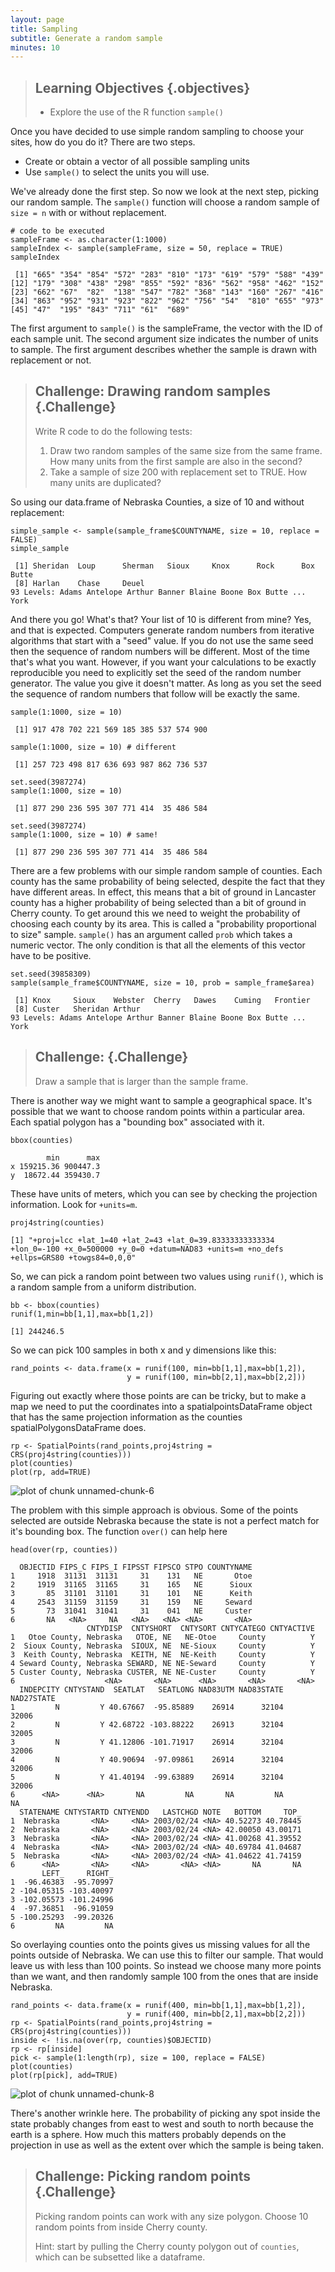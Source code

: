 ```yaml
---
layout: page
title: Sampling
subtitle: Generate a random sample
minutes: 10
---
```




> ## Learning Objectives {.objectives}
>
> * Explore the use of the R function `sample()`


Once you have decided to use simple random sampling to choose your sites, how do you do it? There are two steps.

* Create or obtain a vector of all possible sampling units
* Use `sample()` to select the units you will use. 

We've already done the first step. So now we look at the next step, picking our 
random sample. The `sample()` function will choose a random sample of `size = n` with or without replacement.


~~~{.r}
# code to be executed
sampleFrame <- as.character(1:1000)
sampleIndex <- sample(sampleFrame, size = 50, replace = TRUE)
sampleIndex
~~~



~~~{.output}
 [1] "665" "354" "854" "572" "283" "810" "173" "619" "579" "588" "439"
[12] "179" "308" "438" "298" "855" "592" "836" "562" "958" "462" "152"
[23] "662" "67"  "82"  "138" "547" "782" "368" "143" "160" "267" "416"
[34] "863" "952" "931" "923" "822" "962" "756" "54"  "810" "655" "973"
[45] "47"  "195" "843" "711" "61"  "689"

~~~

The first argument to `sample()` is the sampleFrame, the vector with the ID of each sample unit. The second argument size indicates the number of units to sample. The first argument describes whether the sample is drawn with replacement or not.

> ## Challenge: Drawing random samples {.Challenge}
>
> Write R code to do the following tests:
>
> 1. Draw two random samples of the same size from 
>  the same frame. How many units from the 
>  first sample are also in the second?  
> 2. Take a sample of size 200 
>  with replacement set to TRUE. How many units 
>  are duplicated?

So using our data.frame of Nebraska Counties, a size of 10 and without replacement:


~~~{.r}
simple_sample <- sample(sample_frame$COUNTYNAME, size = 10, replace = FALSE)
simple_sample
~~~



~~~{.output}
 [1] Sheridan  Loup      Sherman   Sioux     Knox      Rock      Box Butte
 [8] Harlan    Chase     Deuel    
93 Levels: Adams Antelope Arthur Banner Blaine Boone Box Butte ... York

~~~

And there you go! What's that? Your list of 10 is different from mine?
Yes, and that is expected. Computers generate random numbers from iterative algorithms
that start with a "seed" value. If you do not use the same seed then the sequence of random 
numbers will be different. Most of the time that's what you want.
However, if you want your calculations to be exactly
reproducible you need to explicitly set the seed of 
the random number generator. The value you give it
doesn't matter. As long as you set the seed the 
sequence of random numbers that follow will be 
exactly the same. 


~~~{.r}
sample(1:1000, size = 10)
~~~



~~~{.output}
 [1] 917 478 702 221 569 185 385 537 574 900

~~~



~~~{.r}
sample(1:1000, size = 10) # different
~~~



~~~{.output}
 [1] 257 723 498 817 636 693 987 862 736 537

~~~



~~~{.r}
set.seed(3987274)
sample(1:1000, size = 10)
~~~



~~~{.output}
 [1] 877 290 236 595 307 771 414  35 486 584

~~~



~~~{.r}
set.seed(3987274)
sample(1:1000, size = 10) # same! 
~~~



~~~{.output}
 [1] 877 290 236 595 307 771 414  35 486 584

~~~

There are a few problems with our simple random sample of counties.
Each county has the same probability of being selected, despite the fact that they 
have different areas. In effect, this means that a bit of ground in Lancaster county has
a higher probability of being selected
than a bit of ground in Cherry county. To get
around this we need to weight the probability
of choosing each county by its area. This is
called a "probability proportional to size" sample. `sample()` has an argument called `prob` which takes a numeric vector. The only condition is that all the elements of this 
vector have to be positive. 


~~~{.r}
set.seed(39858309)
sample(sample_frame$COUNTYNAME, size = 10, prob = sample_frame$area)
~~~



~~~{.output}
 [1] Knox     Sioux    Webster  Cherry   Dawes    Cuming   Frontier
 [8] Custer   Sheridan Arthur  
93 Levels: Adams Antelope Arthur Banner Blaine Boone Box Butte ... York

~~~

> ## Challenge:  {.Challenge}
>
> Draw a sample that is larger than the sample 
>  frame.
>

There is another way we might want to sample
a geographical space. It's possible that we
want to choose random points within a
particular area. Each spatial polygon has a
"bounding box" associated with it. 


~~~{.r}
bbox(counties)
~~~



~~~{.output}
        min      max
x 159215.36 900447.3
y  18672.44 359430.7

~~~

These have units of meters, which you can 
see by checking the projection information. 
Look for `+units=m`.


~~~{.r}
proj4string(counties)
~~~



~~~{.output}
[1] "+proj=lcc +lat_1=40 +lat_2=43 +lat_0=39.83333333333334 +lon_0=-100 +x_0=500000 +y_0=0 +datum=NAD83 +units=m +no_defs +ellps=GRS80 +towgs84=0,0,0"

~~~

So, we can pick a random point between two 
values using `runif()`, which is a random
sample from a uniform distribution.


~~~{.r}
bb <- bbox(counties)
runif(1,min=bb[1,1],max=bb[1,2])
~~~



~~~{.output}
[1] 244246.5

~~~

So we can pick 100 samples in both x and y
dimensions like this:


~~~{.r}
rand_points <- data.frame(x = runif(100, min=bb[1,1],max=bb[1,2]),
                          y = runif(100, min=bb[2,1],max=bb[2,2]))
~~~

Figuring out exactly where those points are
can be tricky, but to make a map we need to
put the coordinates into a spatialpointsDataFrame 
object that has the same projection
information as the counties spatialPolygonsDataFrame does. 


~~~{.r}
rp <- SpatialPoints(rand_points,proj4string = CRS(proj4string(counties)))
plot(counties)
plot(rp, add=TRUE)
~~~

<img src="fig/generate-sample-unnamed-chunk-6-1.png" title="plot of chunk unnamed-chunk-6" alt="plot of chunk unnamed-chunk-6" style="display: block; margin: auto;" />

The problem with this simple approach is 
obvious. Some of the points selected are 
outside Nebraska because the state is not
a perfect match for it's bounding box. The 
function `over()` can help here


~~~{.r}
head(over(rp, counties))
~~~



~~~{.output}
  OBJECTID FIPS_C FIPS_I FIPSST FIPSCO STPO COUNTYNAME
1     1918  31131  31131     31    131   NE       Otoe
2     1919  31165  31165     31    165   NE      Sioux
3       85  31101  31101     31    101   NE      Keith
4     2543  31159  31159     31    159   NE     Seward
5       73  31041  31041     31    041   NE     Custer
6       NA   <NA>     NA   <NA>   <NA> <NA>       <NA>
                 CNTYDISP  CNTYSHORT  CNTYSORT CNTYCATEGO CNTYACTIVE
1   Otoe County, Nebraska   OTOE, NE   NE-Otoe     County          Y
2  Sioux County, Nebraska  SIOUX, NE  NE-Sioux     County          Y
3  Keith County, Nebraska  KEITH, NE  NE-Keith     County          Y
4 Seward County, Nebraska SEWARD, NE NE-Seward     County          Y
5 Custer County, Nebraska CUSTER, NE NE-Custer     County          Y
6                    <NA>       <NA>      <NA>       <NA>       <NA>
  INDEPCITY CNTYSTAND  SEATLAT   SEATLONG NAD83UTM NAD83STATE NAD27STATE
1         N         Y 40.67667  -95.85889    26914      32104      32006
2         N         Y 42.68722 -103.88222    26913      32104      32005
3         N         Y 41.12806 -101.71917    26914      32104      32006
4         N         Y 40.90694  -97.09861    26914      32104      32006
5         N         Y 41.40194  -99.63889    26914      32104      32006
6      <NA>      <NA>       NA         NA       NA         NA         NA
  STATENAME CNTYSTARTD CNTYENDD   LASTCHGD NOTE   BOTTOM     TOP_
1  Nebraska       <NA>     <NA> 2003/02/24 <NA> 40.52273 40.78445
2  Nebraska       <NA>     <NA> 2003/02/24 <NA> 42.00050 43.00171
3  Nebraska       <NA>     <NA> 2003/02/24 <NA> 41.00268 41.39552
4  Nebraska       <NA>     <NA> 2003/02/24 <NA> 40.69784 41.04687
5  Nebraska       <NA>     <NA> 2003/02/24 <NA> 41.04622 41.74159
6      <NA>       <NA>     <NA>       <NA> <NA>       NA       NA
       LEFT_     RIGHT_
1  -96.46383  -95.70997
2 -104.05315 -103.40097
3 -102.05573 -101.24996
4  -97.36851  -96.91059
5 -100.25293  -99.20326
6         NA         NA

~~~

So overlaying counties onto the points gives
us missing values for all the points outside
of Nebraska. We can use this to filter our
sample. That would leave us with less than 
100 points. So instead we choose many more
points than we want, and then randomly sample
100 from the ones that are inside Nebraska.


~~~{.r}
rand_points <- data.frame(x = runif(400, min=bb[1,1],max=bb[1,2]),
                          y = runif(400, min=bb[2,1],max=bb[2,2]))
rp <- SpatialPoints(rand_points,proj4string = CRS(proj4string(counties)))
inside <- !is.na(over(rp, counties)$OBJECTID)
rp <- rp[inside]
pick <- sample(1:length(rp), size = 100, replace = FALSE)
plot(counties)
plot(rp[pick], add=TRUE)
~~~

<img src="fig/generate-sample-unnamed-chunk-8-1.png" title="plot of chunk unnamed-chunk-8" alt="plot of chunk unnamed-chunk-8" style="display: block; margin: auto;" />

There's another wrinkle here. The probability
of picking any spot inside the state probably
changes from east to west and south to north
because the earth is a sphere. How much this
matters probably depends on the projection
in use as well as the extent over which the
sample is being taken. 

> ## Challenge: Picking random points  {.Challenge}
>
> Picking random points can work with any
> size polygon. Choose 10 random points 
> from inside Cherry county. 
> 
> Hint: start by pulling the Cherry county
> polygon out of `counties`, which can be
> subsetted like a dataframe.

